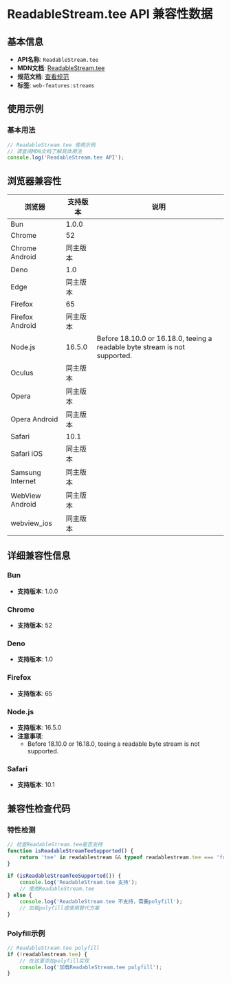 # ReadableStream.tee API 兼容性数据

## 基本信息

- **API名称**: `ReadableStream.tee`
- **MDN文档**: [ReadableStream.tee](https://developer.mozilla.org/docs/Web/API/ReadableStream/tee)
- **规范文档**: [查看规范](https://streams.spec.whatwg.org/#ref-for-rs-tee②)
- **标签**: `web-features:streams`

## 使用示例

### 基本用法

```javascript
// ReadableStream.tee 使用示例
// 请查阅MDN文档了解具体用法
console.log('ReadableStream.tee API');
```

## 浏览器兼容性

| 浏览器 | 支持版本 | 说明 |
|--------|----------|------|
| Bun | 1.0.0 |  |
| Chrome | 52 |  |
| Chrome Android | 同主版本 |  |
| Deno | 1.0 |  |
| Edge | 同主版本 |  |
| Firefox | 65 |  |
| Firefox Android | 同主版本 |  |
| Node.js | 16.5.0 | Before 18.10.0 or 16.18.0, teeing a readable byte stream is not supported. |
| Oculus | 同主版本 |  |
| Opera | 同主版本 |  |
| Opera Android | 同主版本 |  |
| Safari | 10.1 |  |
| Safari iOS | 同主版本 |  |
| Samsung Internet | 同主版本 |  |
| WebView Android | 同主版本 |  |
| webview_ios | 同主版本 |  |

## 详细兼容性信息

### Bun

- **支持版本**: 1.0.0

### Chrome

- **支持版本**: 52

### Deno

- **支持版本**: 1.0

### Firefox

- **支持版本**: 65

### Node.js

- **支持版本**: 16.5.0
- **注意事项**:
  - Before 18.10.0 or 16.18.0, teeing a readable byte stream is not supported.

### Safari

- **支持版本**: 10.1

## 兼容性检查代码

### 特性检测

```javascript
// 检查ReadableStream.tee是否支持
function isReadableStreamTeeSupported() {
    return 'tee' in readablestream && typeof readablestream.tee === 'function';
}

if (isReadableStreamTeeSupported()) {
    console.log('ReadableStream.tee 支持');
    // 使用ReadableStream.tee
} else {
    console.log('ReadableStream.tee 不支持，需要polyfill');
    // 加载polyfill或使用替代方案
}
```

### Polyfill示例

```javascript
// ReadableStream.tee polyfill
if (!readablestream.tee) {
    // 在这里添加polyfill实现
    console.log('加载ReadableStream.tee polyfill');
}
```

